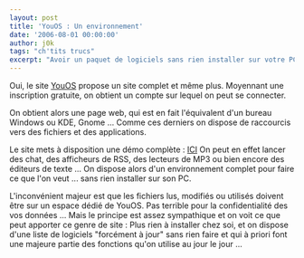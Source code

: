 ```yaml
---
layout: post
title: 'YouOS : Un environnement'
date: '2006-08-01 00:00:00'
author: j0k
tags: "ch'tits trucs"
excerpt: "Avoir un paquet de logiciels sans rien installer sur votre PC ? \nOui, c'est possible grâce à YouOS."
---
```


Oui, le site [YouOS](https://www.youos.com/) propose un site complet et même plus.   Moyennant une inscription gratuite, on obtient un compte sur lequel on peut se connecter.

  On obtient alors une page web, qui est en fait l'équivalent d'un bureau Windows ou KDE, Gnome ...
 Comme ces derniers on dispose de raccourcis vers des fichiers et des applications.

  Le site mets à disposition une démo complète : [ICI](http://www.youos.com/html/index.html?mode=demo)
  On peut en effet lancer des chat, des afficheurs de RSS, des lecteurs de MP3 ou bien encore des éditeurs de texte ...
  On dispose alors d'un environnement complet pour faire ce que l'on veut ... sans rien installer sur son PC.

  L'inconvénient majeur est que les fichiers lus, modifiés ou utilisés doivent être sur un espace dédié de YouOS.
 Pas terrible pour la confidentialité des vos données ...
  Mais le principe est assez sympathique et on voit ce que peut apporter ce genre de site :
 Plus rien à installer chez soi, et on dispose d'une liste de logiciels "forcément à jour" sans rien faire et qui à priori font une majeure partie des fonctions qu'on utilise au jour le jour ...


